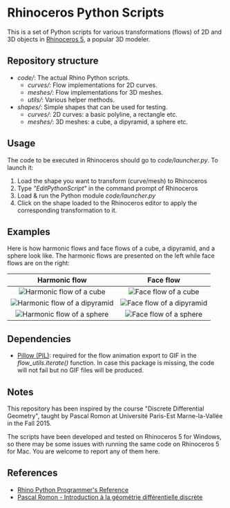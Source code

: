 # Rhinoceros Python Scripts
This is a set of Python scripts for various transformations (flows) of 2D and 3D objects in [Rhinoceros 5](https://www.rhino3d.com/), a popular 3D modeler.


## Repository structure
  - *code/*: The actual Rhino Python scripts.
    - *curves/*: Flow implementations for 2D curves.
    - *meshes/*: Flow implementations for 3D meshes.
    - *utils/*: Various helper methods.
  - *shapes/*: Simple shapes that can be used for testing.
    - *curves/*: 2D curves: a basic polyline, a rectangle etc.
    - *meshes/*: 3D meshes: a cube, a dipyramid, a sphere etc.


## Usage
The code to be executed in Rhinoceros should go to *code/launcher.py*.
To launch it:
  1. Load the shape you want to transform (curve/mesh) to Rhinoceros
  2. Type *"EditPythonScript"* in the command prompt of Rhinoceros
  3. Load & run the Python module *code/launcher.py*
  4. Click on the shape loaded to the Rhinoceros editor
     to apply the corresponding transformation to it.


## Examples
Here is how harmonic flows and face flows of a cube, a dipyramid, and a sphere look like. The harmonic flows are presented on the left while face flows are on the right:

|                                                             **Harmonic flow**                                                             |                                                             **Face flow**                                                             |
|:-------------------------------------------------------------------------------------------------------------------------------------:|:---------------------------------------------------------------------------------------------------------------------------------:|
| ![Harmonic flow of a cube](https://cloud.githubusercontent.com/assets/1047242/13200353/319d6496-d844-11e5-9ad6-e5317edb81d6.gif)      | ![Face flow of a cube](https://cloud.githubusercontent.com/assets/1047242/13200352/31996be8-d844-11e5-926f-587c97803682.gif)      |
| ![Harmonic flow of a dipyramid](https://cloud.githubusercontent.com/assets/1047242/13200355/319ee654-d844-11e5-8fd4-b51797d5a2fe.gif) | ![Face flow of a dipyramid](https://cloud.githubusercontent.com/assets/1047242/13200354/319da744-d844-11e5-9c2f-9d462ef80af8.gif) |
| ![Harmonic flow of a sphere](https://cloud.githubusercontent.com/assets/1047242/13200357/31a48244-d844-11e5-8764-fbcb19464d80.gif)    | ![Face flow of a sphere](https://cloud.githubusercontent.com/assets/1047242/13200356/31a3ae00-d844-11e5-8832-d085dcaaaf6a.gif)    |


## Dependencies
  - [Pillow (PIL)](https://pypi.python.org/pypi/Pillow/3.1.1): required
    for the flow animation export to GIF in the *flow_utils.iterate()* function.
    In case this package is missing, the code will not fail but no GIF files will be produced.


## Notes
This repository has been inspired by the course "Discrete Differential Geometry",
taught by Pascal Romon at Université Paris-Est Marne-la-Vallée in the Fall 2015.

The scripts have been developed and tested on Rhinoceros 5 for Windows, so
there may be some issues with running the same code on Rhinoceros 5 for Mac.
You are welcome to report any of them here.


## References
- [Rhino Python Programmer's Reference](http://4.rhino3d.com/5/ironpython/index.html)
- [Pascal Romon - Introduction à la géométrie différentielle discrète](http://www.amazon.fr/Introduction-%C3%A0-G%C3%A9ometrie-Diff%C3%A9rentielle-Discr%C3%A8te/dp/272988307X)
